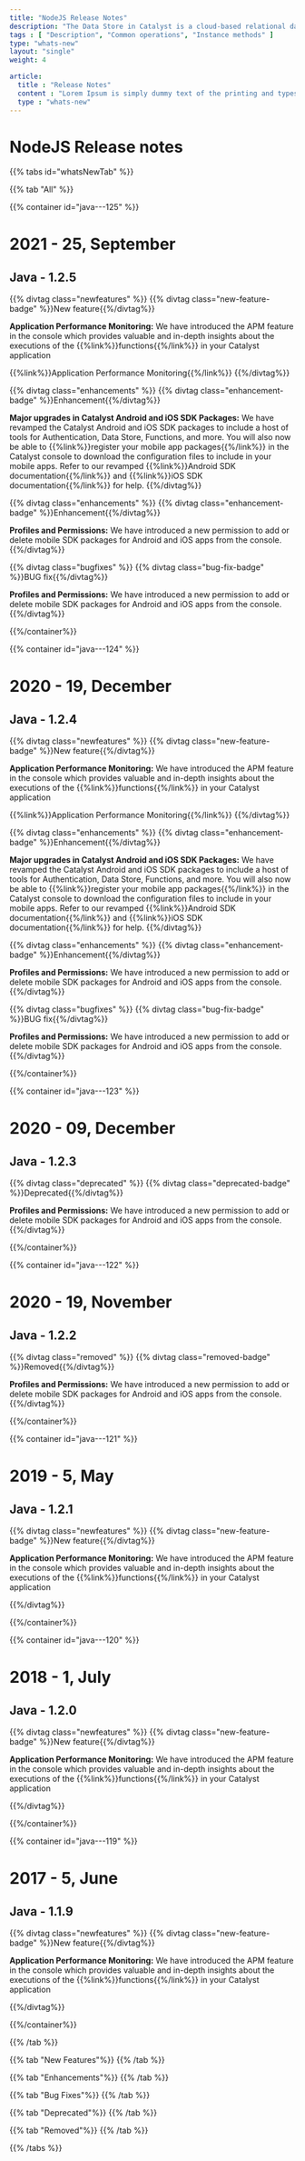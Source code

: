 ```yaml
---
title: "NodeJS Release Notes"
description: "The Data Store in Catalyst is a cloud-based relational database management system which stores the persistent data of your application. This data repository includes the data from the application’s backend and the data of the application’s end users."
tags : [ "Description", "Common operations", "Instance methods" ]
type: "whats-new"
layout: "single"
weight: 4

article:
  title : "Release Notes"
  content : "Lorem Ipsum is simply dummy text of the printing and typesetting industry. <br> lorem Ipsum has been the industry’s standard dummy text"
  type : "whats-new"
---
```


# NodeJS Release notes

{{% tabs id="whatsNewTab" %}}

{{% tab "All" %}} 

{{% container id="java---125" %}}

# 2021 - 25, September
## Java - 1.2.5

{{% divtag class="newfeatures" %}}
{{% divtag class="new-feature-badge" %}}New feature{{%/divtag%}}

**Application Performance Monitoring:** We have introduced the APM feature in the console which provides valuable and in-depth insights about the executions of the {{%link%}}functions{{%/link%}} in your Catalyst application

{{%link%}}Application Performance Monitoring{{%/link%}}
{{%/divtag%}}

{{% divtag class="enhancements" %}}
{{% divtag class="enhancement-badge" %}}Enhancement{{%/divtag%}}

**Major upgrades in Catalyst Android and iOS SDK Packages:** We have revamped the Catalyst Android and iOS SDK packages to include a host of tools for Authentication, Data Store, Functions, and more. You will also now be able to {{%link%}}register your mobile app packages{{%/link%}} in the Catalyst console to download the configuration files to include in your mobile apps. Refer to our revamped {{%link%}}Android SDK documentation{{%/link%}} and {{%link%}}iOS SDK documentation{{%/link%}} for help.
{{%/divtag%}}

{{% divtag class="enhancements" %}}
{{% divtag class="enhancement-badge" %}}Enhancement{{%/divtag%}}

**Profiles and Permissions:** We have introduced a new permission to add or delete mobile SDK packages for Android and iOS apps from the console.
{{%/divtag%}}

{{% divtag class="bugfixes" %}}
{{% divtag class="bug-fix-badge" %}}BUG fix{{%/divtag%}}

**Profiles and Permissions:** We have introduced a new permission to add or delete mobile SDK packages for Android and iOS apps from the console.
{{%/divtag%}}

{{%/container%}}

{{% container id="java---124" %}}

# 2020 - 19, December
## Java - 1.2.4

{{% divtag class="newfeatures" %}}
{{% divtag class="new-feature-badge" %}}New feature{{%/divtag%}}

**Application Performance Monitoring:** We have introduced the APM feature in the console which provides valuable and in-depth insights about the executions of the {{%link%}}functions{{%/link%}} in your Catalyst application

{{%link%}}Application Performance Monitoring{{%/link%}}
{{%/divtag%}}

{{% divtag class="enhancements" %}}
{{% divtag class="enhancement-badge" %}}Enhancement{{%/divtag%}}

**Major upgrades in Catalyst Android and iOS SDK Packages:** We have revamped the Catalyst Android and iOS SDK packages to include a host of tools for Authentication, Data Store, Functions, and more. You will also now be able to {{%link%}}register your mobile app packages{{%/link%}} in the Catalyst console to download the configuration files to include in your mobile apps. Refer to our revamped {{%link%}}Android SDK documentation{{%/link%}} and {{%link%}}iOS SDK documentation{{%/link%}} for help.
{{%/divtag%}}

{{% divtag class="enhancements" %}}
{{% divtag class="enhancement-badge" %}}Enhancement{{%/divtag%}}

**Profiles and Permissions:** We have introduced a new permission to add or delete mobile SDK packages for Android and iOS apps from the console.
{{%/divtag%}}

{{% divtag class="bugfixes" %}}
{{% divtag class="bug-fix-badge" %}}BUG fix{{%/divtag%}}

**Profiles and Permissions:** We have introduced a new permission to add or delete mobile SDK packages for Android and iOS apps from the console.
{{%/divtag%}}

{{%/container%}}


{{% container id="java---123" %}}

# 2020 - 09, December
## Java - 1.2.3

{{% divtag class="deprecated" %}}
{{% divtag class="deprecated-badge" %}}Deprecated{{%/divtag%}}

**Profiles and Permissions:** We have introduced a new permission to add or delete mobile SDK packages for Android and iOS apps from the console.
{{%/divtag%}}

{{%/container%}}

{{% container id="java---122" %}}

# 2020 - 19, November
## Java - 1.2.2

{{% divtag class="removed" %}}
{{% divtag class="removed-badge" %}}Removed{{%/divtag%}}

**Profiles and Permissions:** We have introduced a new permission to add or delete mobile SDK packages for Android and iOS apps from the console.
{{%/divtag%}}

{{%/container%}}

{{% container id="java---121" %}}

# 2019 - 5, May
## Java - 1.2.1

{{% divtag class="newfeatures" %}}
{{% divtag class="new-feature-badge" %}}New feature{{%/divtag%}}

**Application Performance Monitoring:** We have introduced the APM feature in the console which provides valuable and in-depth insights about the executions of the {{%link%}}functions{{%/link%}} in your Catalyst application

{{%/divtag%}}

{{%/container%}}

{{% container id="java---120" %}}

# 2018 - 1, July
## Java - 1.2.0

{{% divtag class="newfeatures" %}}
{{% divtag class="new-feature-badge" %}}New feature{{%/divtag%}}

**Application Performance Monitoring:** We have introduced the APM feature in the console which provides valuable and in-depth insights about the executions of the {{%link%}}functions{{%/link%}} in your Catalyst application

{{%/divtag%}}

{{%/container%}}

{{% container id="java---119" %}}

# 2017 - 5, June
## Java - 1.1.9

{{% divtag class="newfeatures" %}}
{{% divtag class="new-feature-badge" %}}New feature{{%/divtag%}}

**Application Performance Monitoring:** We have introduced the APM feature in the console which provides valuable and in-depth insights about the executions of the {{%link%}}functions{{%/link%}} in your Catalyst application

{{%/divtag%}}

{{%/container%}}

{{% /tab %}}

{{% tab "New Features"%}} 
{{% /tab %}}

{{% tab "Enhancements"%}} 
{{% /tab %}}

{{% tab "Bug Fixes"%}} 
{{% /tab %}}

{{% tab "Deprecated"%}} 
{{% /tab %}}

{{% tab "Removed"%}} 
{{% /tab %}}

{{% /tabs %}}
